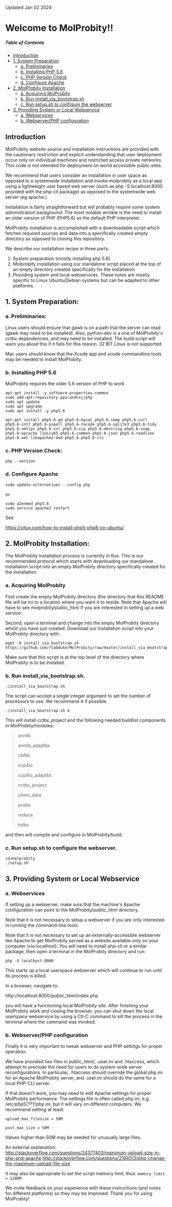 Updated Jan 02 2024

# Welcome to MolProbity!!

##### Table of Contents
- [Introduction](#introduction)
- [1. System Preparation](#prepare)
    - [a. Preliminaries](#preliminaries)
    - [b. Installing PHP 5.6](#php5)
    - [c. PHP Version Check](#phpcheck)
    - [d. Configure Apache](#configureapache)
- [2. MolProbity Installation](#install)
    - [a. Acquiring MolProbity](#acquiremolprobity)
    - [b. Run install_via_bootstrap.sh](#runbootstrap)
    - [c. Run setup.sh to configure the webserver](#runsetup)
- [3. Providing System or Local Webservice](#service)
    - [a. Webservices](#webservice)
    - [b. Webserver/PHP configuration](#phpconfig)


<a name="introduction"></a>
## Introduction

MolProbity website source and installation instructions are provided with the
cautionary restriction and explicit understanding that user deployment occur
only on individual machines and restricted access private networks.
This code is not intended for deployment on world accessible public sites.

We recommend that users consider an installation in
user space as opposed to a systemwide installation and invoke molprobity
as a local app using a lightweight user based web server (such as
php -S localhost:8000 provided with the php-cli package) as opposed to the
systemwide web server (eg apache.)

Installation is fairly straightforward but will probably require some system
administration background.  The most notable wrinkle is the need to install
an older version of PHP (PHP5.6) as the default PHP interpreter.

MolProbity installation is accomplished with a downloadable script which
fetches required sources and data into a specifically created empty directory
as opposed to cloning this repository. 

We describe our installation recipe in three parts:
1. System preparation (mostly installing php 5.6)
2. Molprobity installation using our standalone script placed at the top of
an empty directory created specifically for the installation
3. Providing system and local webservices. These notes are mostly specific
to Linux Ubuntu/Debian systems but can be adapted to other platforms.

<a name="prepare"></a>
## 1. System Preparation:
<a name="preliminaries"></a>
### a. Preliminaries:

Linux users should ensure that gawk is on a path that the
server can read (gawk may need to be installed). Also, python-dev is a
one of MolProbity's cctbx dependencies, and may need to be installed.
The build script will warn you about this if it fails for this reason.
32 BIT Linux is not supported.

Mac users should know that the Xcode app and xcode commandline tools may be
needed to install MolProbity.
<a name="php5"></a>
### b. Installing PHP 5.6

MolProbity requires the older 5.6 version of PHP to work.

```
apt-get install -y software-properties-common
sudo add-apt-repository ppa:ondrej/php
sudo apt update
sudo apt upgrade
sudo apt install -y php5.6
```

```
apt-get install php5.6-gd php5.6-mysql php5.6-imap php5.6-curl
php5.6-intl php5.6-pspell php5.6-recode php5.6-sqlite3 php5.6-tidy
php5.6-xmlrpc php5.6-xsl php5.6-zip php5.6-mbstring php5.6-soap
php5.6-opcache libicu65 php5.6-common php5.6-json php5.6-readline
php5.6-xml libapache2-mod-php5.6 php5.6-cli 
```
<a name="phpcheck"></a>
### c. PHP Version Check:

```
php --version
```
<a name="configureapache"></a>
### d. Configure Apache
```
sudo update-alternatives --config php
```
or
```
sudo a2enmod php5.6
sudo service apache2 restart
```
See

https://vitux.com/how-to-install-php5-php8-on-ubuntu/

<a name="install"></a>
## 2. MolProbity Installation:

The MolProbity installation process is currently in flux. This is our
recommended protocol which starts with downloading our standalone
installation script into an empty MolProbity directory specifically
created for the installation.

<a name="acquiremolprobity"></a>
### a. Acquiring MolProbity 

First create the empty MolProbity directory (the directory that this
README file will be in) to a location where you want it to reside.
Note that Apache will have to see molprobity/public_html if you are
interested in setting up a web service.

Second, open a terminal and change into the empty MolProbity directory which you
have just created. Download our installation script into your MolProbity
directory with:
```
wget -O install_via_bootstrap.sh https://github.com/rlabduke/MolProbity/raw/master/install_via_bootstrap.sh
```
Make sure that this script is at the top level of the directory where
MolProbity is to be installed.

<a name="runbootstrap"></a>
### b. Run install_via_bootstrap.sh. 
```
./install_via_bootstrap.sh
```
The script can accept a single integer argument to set the number of processors
to use.  We recommend 4 if possible.
```
./install_via_bootstrap.sh 4
```
This will install cctbx_project and the following needed buildlist components
in MolProbity/modules:

> annlib
> 
> annlib_adaptbx
> 
> cbflib
> 
> ccp4io
> 
> ccp4io_adaptbx
> 
> cctbx_project
> 
> chem_data
> 
> probe
> 
> reduce
> 
> tntbx

and then will compile and configure in MolProbity/build.

<a name="runsetup"></a>
### c. Run setup.sh to configure the webserver.
```
cd/molprobity
./setup.sh
```

<a name="service"></a>
## 3. Providing System or Local Webservice

<a name="webservice"></a>
### a. Webservices

If setting up a webserver, make sure that the machine's Apache
configuration can point to the MolProbity/public_html directory.

Note that it is not necessary to setup a webserver if you are only
interested in running the command-line tools.

Note that it is not necessary to set up an externally-accessible
webserver like Apache to get MolProbity served as a website available
only on your computer (via localhost). You will need to install
php-cli or a similar package, then open a terminal in the MolProbity directory
and run:
```
php -S localhost:8000
```
This starts up a local userspace webserver which will continue to run until
its process is killed.

In a browser, navigate to:

http://localhost:8000/public_html/index.php 

you will have a functioning local MolProbity site. After finishing your
MolProbity work and closing the browser, you can shut down the local userspace
webservice by using a Ctl-C command to kill the process in the terminal
where the command was invoked. 

<a name="phpconfig"></a>

### b. Webserver/PHP configuration

Finally it is very important to tweak webserver and PHP settings
for proper operation. 

We have provided two files in public_html/, .user.ini and .htaccess,
which attempt to preclude the need for users to do system-wide server
reconfigurations.  In particular, .htaccess should override the global
php.ini for an Apache MolProbity server, and .user.ini should do the
same for a local PHP-CLI server.

If that doesn't work, you may need to edit Apache settings for proper
MolProbity performance.  The settings file is often called php.ini,
e.g. /etc/php5/???/php.ini, but it will vary on different computers.
We recommend setting at least:

`upload_max_filesize = 50M`

`post_max_size = 50M`

Values higher than 50M may be needed for unusually large files.

An external explanation:
http://stackoverflow.com/questions/24377403/maximum-upload-size-in-php-and-apache
http://stackoverflow.com/questions/2184513/php-change-the-maximum-upload-file-size

It may also be appropriate to set the script memory limit, thus:
`memory_limit = 1280M`

We invite feedback on your experience with these instructions (and notes
for different platforms) so they may be improved. Thank you for using
MolProbity!
